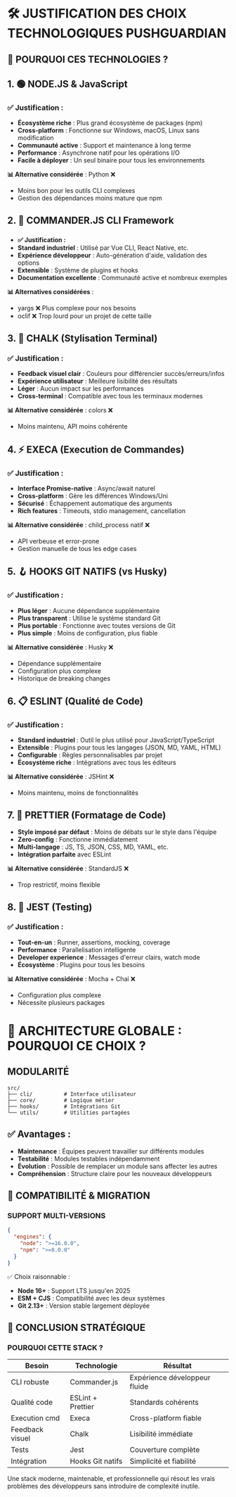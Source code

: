 # **🛠️ JUSTIFICATION DES CHOIX TECHNOLOGIQUES PUSHGUARDIAN**
## **🎯 POURQUOI CES TECHNOLOGIES ?**

## **1. 🟢 NODE.JS & JavaScript**

### **✅ Justification :**

- **Écosystème riche** : Plus grand écosystème de packages (npm)
- **Cross-platform** : Fonctionne sur Windows, macOS, Linux sans modification
- **Communauté active** : Support et maintenance à long terme
- **Performance** : Asynchrone natif pour les opérations I/O
- **Facile à déployer** : Un seul binaire pour tous les environnements

**📊 Alternative considérée** : Python ❌
- Moins bon pour les outils CLI complexes
- Gestion des dépendances moins mature que npm

## **2. 🔵 COMMANDER.JS CLI Framework**
### 
- **✅ Justification :**
- **Standard industriel** : Utilisé par Vue CLI, React Native, etc.
- **Expérience développeur** : Auto-génération d'aide, validation des options
- **Extensible** : Système de plugins et hooks
- **Documentation excellente** : Communauté active et nombreux exemples


**📊 Alternatives considérées** :

- yargs ❌ Plus complexe pour nos besoins
- oclif ❌ Trop lourd pour un projet de cette taille

## **3. 🎨 CHALK (Stylisation Terminal)**
### **✅ Justification :**
- **Feedback visuel clair** : Couleurs pour différencier succès/erreurs/infos
- **Expérience utilisateur** : Meilleure lisibilité des résultats
- **Léger** : Aucun impact sur les performances
- **Cross-terminal** : Compatible avec tous les terminaux modernes

**📊 Alternative considérée** : colors ❌
- Moins maintenu, API moins cohérente

## **4. ⚡ EXECA (Execution de Commandes)**
### **✅ Justification :**
- **Interface Promise-native** : Async/await naturel
- **Cross-platform** : Gère les différences Windows/Uni
- **Sécurisé** : Échappement automatique des arguments
- **Rich features** : Timeouts, stdio management, cancellation

**📊 Alternative considérée** : child_process natif ❌
- API verbeuse et error-prone
- Gestion manuelle de tous les edge cases

## **5. 🪝 HOOKS GIT NATIFS (vs Husky)**
### **✅ Justification :**
- **Plus léger** : Aucune dépendance supplémentaire
- **Plus transparent** : Utilise le système standard Git
- **Plus portable** : Fonctionne avec toutes versions de Git
- **Plus simple** : Moins de configuration, plus fiable

**📊 Alternative considérée** : Husky ❌
- Dépendance supplémentaire
- Configuration plus complexe
- Historique de breaking changes

## **6. 📋 ESLINT (Qualité de Code)**
### **✅ Justification :**
- **Standard industriel** : Outil le plus utilisé pour JavaScript/TypeScript
- **Extensible** : Plugins pour tous les langages (JSON, MD, YAML, HTML)
- **Configurable** : Règles personnalisables par projet
- **Écosystème riche** : Intégrations avec tous les éditeurs

**📊 Alternative considérée** : JSHint ❌
- Moins maintenu, moins de fonctionnalités

## **7. 🎯 PRETTIER (Formatage de Code)**

- **Style imposé par défaut** : Moins de débats sur le style dans l'équipe
- **Zero-config** : Fonctionne immédiatement
- **Multi-langage** : JS, TS, JSON, CSS, MD, YAML, etc.
- **Intégration parfaite** avec ESLint

**📊 Alternative considérée** : StandardJS ❌
- Trop restrictif, moins flexible

## **8. 🧪 JEST (Testing)**
### **✅ Justification :**
- **Tout-en-un** : Runner, assertions, mocking, coverage
- **Performance** : Parallelisation intelligente
- **Developer experience** : Messages d'erreur clairs, watch mode
- **Écosystème** : Plugins pour tous les besoins

**📊 Alternative considérée** : Mocha + Chai ❌
- Configuration plus complexe
- Nécessite plusieurs packages

# **🎯 ARCHITECTURE GLOBALE : POURQUOI CE CHOIX ?**

## **MODULARITÉ**
```text
src/
├── cli/          # Interface utilisateur
├── core/         # Logique métier
├── hooks/        # Intégrations Git
└── utils/        # Utilities partagées
```
## **✅ Avantages** :
- **Maintenance** : Équipes peuvent travailler sur différents modules
- **Testabilité** : Modules testables indépendamment
- **Évolution** : Possible de remplacer un module sans affecter les autres
- **Compréhension** : Structure claire pour les nouveaux développeurs

## **🔄 COMPATIBILITÉ & MIGRATION**
### **SUPPORT MULTI-VERSIONS**
```json
{
  "engines": {
    "node": ">=16.0.0",
    "npm": ">=8.0.0"
  }
}
```
✅ Choix raisonnable :
- **Node 16+** : Support LTS jusqu'en 2025
- **ESM + CJS** : Compatibilité avec les deux systèmes
- **Git 2.13+** : Version stable largement déployée

## **🚀 CONCLUSION STRATÉGIQUE**
### **POURQUOI CETTE STACK ?**

| Besoin           | Technologie           | Résultat                        |
|------------------|----------------------|---------------------------------|
| CLI robuste      | Commander.js         | Expérience développeur fluide   |
| Qualité code     | ESLint + Prettier    | Standards cohérents             |
| Execution cmd    | Execa                | Cross-platform fiable           |
| Feedback visuel  | Chalk                | Lisibilité immédiate            |
| Tests            | Jest                 | Couverture complète             |
| Intégration      | Hooks Git natifs     | Simplicité et fiabilité         |

Une stack moderne, maintenable, et professionnelle qui résout les vrais problèmes des développeurs sans introduire de complexité inutile.